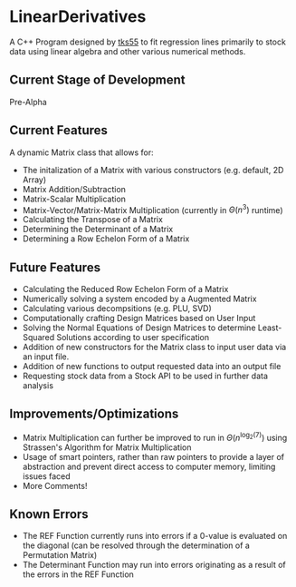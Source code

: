 # LinearDerivatives

A C++ Program designed by [tks55](https://github.com/tks55) to fit regression lines primarily to stock data using linear algebra and other various numerical methods.

## Current Stage of Development

Pre-Alpha

## Current Features

A dynamic Matrix class that allows for:

- The initalization of a Matrix with various constructors (e.g. default, 2D Array)
- Matrix Addition/Subtraction
- Matrix-Scalar Multiplication
- Matrix-Vector/Matrix-Matrix Multiplication (currently in $\Theta(n^3)$ runtime)
- Calculating the Transpose of a Matrix
- Determining the Determinant of a Matrix
- Determining a Row Echelon Form of a Matrix

## Future Features

- Calculating the Reduced Row Echelon Form of a Matrix
- Numerically solving a system encoded by a Augmented Matrix
- Calculating various decompsitions (e.g. PLU, SVD)
- Computationally crafting Design Matrices based on User Input
- Solving the Normal Equations of Design Matrices to determine Least-Squared Solutions according to user specification
- Addition of new constructors for the Matrix class to input user data via an input file.
- Addition of new functions to output requested data into an output file
- Requesting stock data from a Stock API to be used in further data analysis

## Improvements/Optimizations

- Matrix Multiplication can further be improved to run in $\Theta(n^{\log_2(7)})$ using Strassen's Algorithm for Matrix Multiplication
- Usage of smart pointers, rather than raw pointers to provide a layer of abstraction and prevent direct access to computer memory, limiting issues faced
- More Comments!

## Known Errors
- The REF Function currently runs into errors if a 0-value is evaluated on the diagonal (can be resolved through the determination of a Permutation Matrix)
- The Determinant Function may run into errors originating as a result of the errors in the REF Function